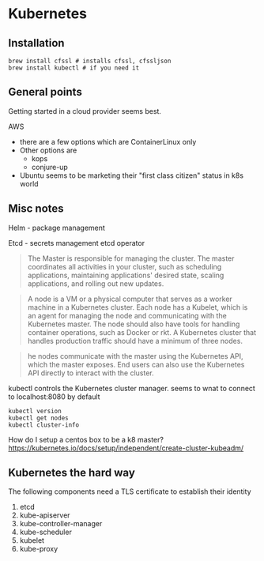 # Kubernetes


## Installation

```
brew install cfssl # installs cfssl, cfssljson
brew install kubectl # if you need it
```

## General points

Getting started in a cloud provider seems best.

AWS
* there are a few options which are ContainerLinux only
* Other options are
    * kops
    * conjure-up
* Ubuntu seems to be marketing their "first class citizen" status in k8s world

## Misc notes

Helm - package management

Etcd - secrets management
    etcd operator

> The Master is responsible for managing the cluster. The master coordinates all activities in your cluster, such as scheduling applications, maintaining applications' desired state, scaling applications, and rolling out new updates.

> A node is a VM or a physical computer that serves as a worker machine in a Kubernetes cluster. Each node has a Kubelet, which is an agent for managing the node and communicating with the Kubernetes master. The node should also have tools for handling container operations, such as Docker or rkt. A Kubernetes cluster that handles production traffic should have a minimum of three nodes.

> he nodes communicate with the master using the Kubernetes API, which the master exposes. End users can also use the Kubernetes API directly to interact with the cluster.

kubectl
    controls the Kubernetes cluster manager.
    seems to wnat to connect to localhost:8080 by default

```
kubectl version
kubectl get nodes
kubectl cluster-info
```


How do I setup a centos box to be a k8 master?
https://kubernetes.io/docs/setup/independent/create-cluster-kubeadm/

## Kubernetes the hard way

The following components need a TLS certificate to establish their identity

1. etcd
1. kube-apiserver
1. kube-controller-manager
1. kube-scheduler
1. kubelet
1. kube-proxy
